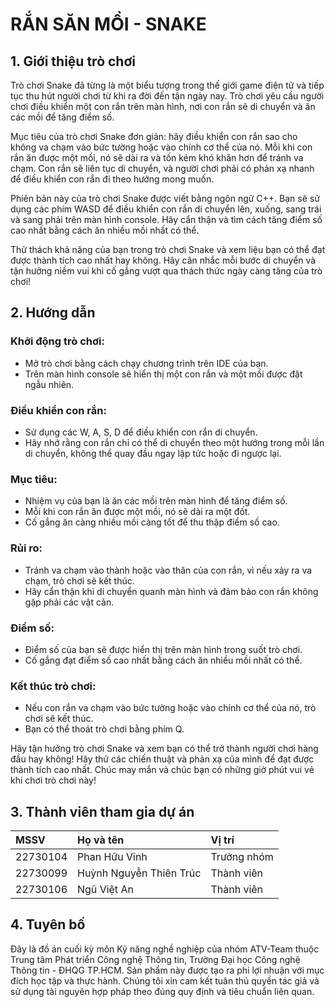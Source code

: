 # RẮN SĂN MỒI - SNAKE


## 1. Giới thiệu trò chơi
Trò chơi Snake đã từng là một biểu tượng trong thế giới game điện tử và tiếp tục thu hút người chơi từ khi ra đời đến tận ngày nay. Trò chơi yêu cầu người chơi điều khiển một con rắn trên màn hình, nơi con rắn sẽ di chuyển và ăn các mồi để tăng điểm số.

Mục tiêu của trò chơi Snake đơn giản: hãy điều khiển con rắn sao cho không va chạm vào bức tường hoặc vào chính cơ thể của nó. Mỗi khi con rắn ăn được một mồi, nó sẽ dài ra và tốn kém khó khăn hơn để tránh va chạm. Con rắn sẽ liên tục di chuyển, và người chơi phải có phản xạ nhanh để điều khiển con rắn đi theo hướng mong muốn.

Phiên bản này của trò chơi Snake được viết bằng ngôn ngữ C++. Bạn sẽ sử dụng các phím WASD để điều khiển con rắn di chuyển lên, xuống, sang trái và sang phải trên màn hình console. Hãy cẩn thận và tìm cách tăng điểm số cao nhất bằng cách ăn nhiều mồi nhất có thể.

Thử thách khả năng của bạn trong trò chơi Snake và xem liệu bạn có thể đạt được thành tích cao nhất hay không. Hãy cân nhắc mỗi bước di chuyển và tận hưởng niềm vui khi cố gắng vượt qua thách thức ngày càng tăng của trò chơi!
## 2. Hướng dẫn
### Khởi động trò chơi:

- Mở trò chơi bằng cách chạy chương trình trên IDE của bạn.
- Trên màn hình console sẽ hiển thị một con rắn và một mồi được đặt ngẫu nhiên.
### Điều khiển con rắn:

- Sử dụng các W, A, S, D để điều khiển con rắn di chuyển.
- Hãy nhớ rằng con rắn chỉ có thể di chuyển theo một hướng trong mỗi lần di chuyển, không thể quay đầu ngay lập tức hoặc đi ngược lại.
### Mục tiêu:

- Nhiệm vụ của bạn là ăn các mồi trên màn hình để tăng điểm số.
- Mỗi khi con rắn ăn được một mồi, nó sẽ dài ra một đốt.
- Cố gắng ăn càng nhiều mồi càng tốt để thu thập điểm số cao.
### Rủi ro:

- Tránh va chạm vào thành hoặc vào thân của con rắn, vì nếu xảy ra va chạm, trò chơi sẽ kết thúc.
- Hãy cẩn thận khi di chuyển quanh màn hình và đảm bảo con rắn không gặp phải các vật cản.
### Điểm số:

- Điểm số của bạn sẽ được hiển thị trên màn hình trong suốt trò chơi.
- Cố gắng đạt điểm số cao nhất bằng cách ăn nhiều mồi nhất có thể.
### Kết thúc trò chơi:

- Nếu con rắn va chạm vào bức tường hoặc vào chính cơ thể của nó, trò chơi sẽ kết thúc.
- Bạn có thể thoát trò chơi bằng phím Q.
  
Hãy tận hưởng trò chơi Snake và xem bạn có thể trở thành người chơi hàng đầu hay không! Hãy thử các chiến thuật và phản xạ của mình để đạt được thành tích cao nhất. Chúc may mắn và chúc bạn có những giờ phút vui vẻ khi chơi trò chơi này!

## 3. Thành viên tham gia dự án
| MSSV | Họ và tên | Vị trí |
| :--------| :---------| :------|
|22730104| Phan Hữu Vinh | Trưởng nhóm |
|22730099| Huỳnh Nguyễn Thiên Trúc | Thành viên |
|22730106| Ngũ Việt An | Thành viên |
## 4. Tuyên bố
Đây là đồ án cuối kỳ môn Kỹ năng nghề nghiệp của nhóm ATV-Team thuộc Trung tâm Phát triển Công nghệ Thông tin, Trường Đại học Công nghệ Thông tin - ĐHQG TP.HCM. Sản phẩm này được tạo ra phi lợi nhuận với mục đích học tập và thực hành. Chúng tôi xin cam kết tuân thủ quyền tác giả và sử dụng tài nguyên hợp pháp theo đúng quy định và tiêu chuẩn liên quan.
